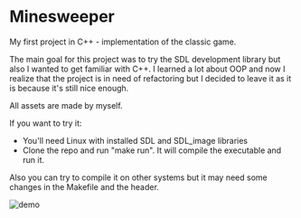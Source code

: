 # Minesweeper

My first project in C++ - implementation of the classic game.

The main goal for this project was to try the SDL development library but also I wanted to get familiar with C++. I learned a lot about OOP and now I realize that the project is in need of refactoring but I decided to leave it as it is because it's still nice enough.

All assets are made by myself.

If you want to try it:
- You'll need Linux with installed SDL and SDL_image libraries
- Clone the repo and run "make run". It will compile the executable and run it.

Also you can try to compile it on other systems but it may need some changes in the Makefile and the header.

![demo](demo.webp)
